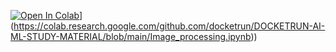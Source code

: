 [![Open In Colab]([)](https://colab.research.google.com/assets/colab-badge.svg)](https://colab.research.google.com/github.com/docketrun/DOCKETRUN-AI-ML-STUDY-MATERIAL/blob/main/Image_processing.ipynb))
